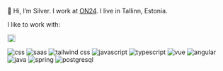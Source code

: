👋 Hi, I’m Silver. I work at [ON24](https://www.on24.ee). I live in Tallinn, Estonia.

I like to work with:

<img src="https://user-images.githubusercontent.com/20640350/204134583-08a27e67-5053-468f-9b0f-6552dc1d8d0f.png" height="18">

![css](https://user-images.githubusercontent.com/20640350/204134594-14692650-4ce6-4acb-891d-51a7acfcb926.png)
![saas](https://user-images.githubusercontent.com/20640350/204134588-c7c71797-f743-4e72-b717-409e10600332.png)
![tailwind css](https://user-images.githubusercontent.com/20640350/204134590-e0ad0169-36e3-45b0-a29c-a153123a9757.png)
![javascript](https://user-images.githubusercontent.com/20640350/204134586-d020602e-03dc-4c28-873c-9b50fbf3d0e8.png)
![typescript](https://user-images.githubusercontent.com/20640350/204134591-b07ffc90-bf05-4212-b68c-aa95f0d7fcce.png)
![vue](https://user-images.githubusercontent.com/20640350/204134592-06bbc9ff-4652-4d3e-8823-b5323e1bd5f6.png)
![angular](https://user-images.githubusercontent.com/20640350/204134593-7ec2197a-b002-48c8-a6d7-cdaf3139e5a0.png)
![java](https://user-images.githubusercontent.com/20640350/204134585-76c8455e-464a-4038-bfde-ad7fa08040ad.png)
![spring](https://user-images.githubusercontent.com/20640350/204134589-fb3ba9c1-1ebf-479a-8f79-1a783f0c9c67.png)
![postgresql](https://user-images.githubusercontent.com/20640350/204134587-bbe76253-bc9c-4e19-bd94-64c2fb34a56c.png)
